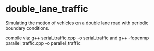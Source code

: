 # double_lane_traffic
Simulating the motion of vehicles on a double lane road with periodic boundary conditions.

compile via:
g++ serial_traffic.cpp -o serial_traffic
and
g++ -fopenmp parallel_traffic.cpp -o parallel_traffic
